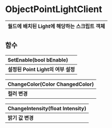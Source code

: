 # **ObjectPointLightClient**

| **월드에 배치된 Light에 해당하는 스크립트 객체** |
| :--- |
## **함수**

| **SetEnable(bool bEnable)** |
| :--- |
| **설정된 Point Light의 여부 설정** |

| **ChangeColor(Color ChangedColor)** |
| :--- |
| **컬러 변경** |

| **ChangeIntensity(float Intensity)** |
| :--- |
| **밝기 값 변경** |

